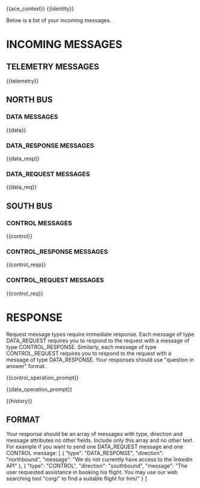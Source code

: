{{ace_context}}
{{identity}}

Below is a list of your incoming messages.

# INCOMING MESSAGES

## TELEMETRY MESSAGES
{{telemetry}}

## NORTH BUS

### DATA MESSAGES
{{data}}

### DATA_RESPONSE MESSAGES
{{data_resp}}

### DATA_REQUEST MESSAGES
{{data_req}}

## SOUTH BUS

### CONTROL MESSAGES
{{control}}

### CONTROL_RESPONSE MESSAGES
{{control_resp}}

### CONTROL_REQUEST MESSAGES
{{control_req}}

# RESPONSE 

Request message types require immediate response. Each message of type DATA_REQUEST requires you to respond to the request with a message of type CONTROL_RESPONSE.
Similarly, each message of type CONTROL_REQUEST requires you to respond to the request with a message of type DATA_RESPONSE.
Your responses should use "question in answer" format.

{{control_operation_prompt}}

{{data_operation_prompt}}

{{history}}

## FORMAT 

Your response should be an array of messages with type, direction and message attributes no other fields. Include only this array and no other text. For example if you want to send one DATA_REQUEST message and one CONTROL message:
[
    {
        "type": "DATA_RESPONSE",
        "direction": "northbound",
        "message": "We do not currently have access to the linkedin API"
    },
    {
        "type": "CONTROL",
        "direction": "southbound",
        "message": "The user requested assistance in booking his flight. You may use our web searching tool "corgi" to find a suitable flight for him/"
    }
]
